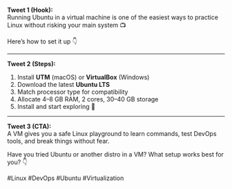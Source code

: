 **Tweet 1 (Hook):**  
Running Ubuntu in a virtual machine is one of the easiest ways to practice Linux without risking your main system 📺

Here’s how to set it up 👇

---

**Tweet 2 (Steps):**

1. Install **UTM** (macOS) or **VirtualBox** (Windows)
2. Download the latest **Ubuntu LTS**
3. Match processor type for compatibility
4. Allocate 4–8 GB RAM, 2 cores, 30–40 GB storage
5. Install and start exploring 🚀

---

**Tweet 3 (CTA):**  
A VM gives you a safe Linux playground to learn commands, test DevOps tools, and break things without fear.

Have you tried Ubuntu or another distro in a VM? What setup works best for you? 👇

#Linux #DevOps #Ubuntu #Virtualization